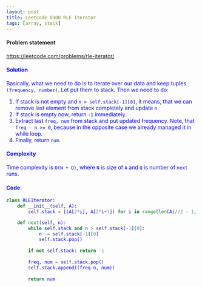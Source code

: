 ```yaml
---
layout: post
title: Leetcode 0900 RLE Iterator
tags: [array, stack]
---
```


#### Problem statement

<a href="https://leetcode.com/problems/rle-iterator/"> <font color = blue>https://leetcode.com/problems/rle-iterator/

#### Solution
Basically, what we need to do is to iterate over our data and keep tuples `(frequency, number)`. Let put them to stack. Then we need to do:
1. If stack is not empty and `n > self.stack[-1][0]`, it means, that we can remove last element from stack completely and update `n`.
2. If stack is empty now, return `-1` immediately.
3. Extract last `freq, num` from stack and put updated frequency. Note, that `freq - n >= 0`, because in the opposite case we already managed it in while loop.
4. Finally, return `num`.

#### Complexity
Time complexity is `O(N + Q)`, where `N` is size of `A` and `Q` is number of `next` runs.

#### Code
```python
class RLEIterator:
    def __init__(self, A):
        self.stack = [(A[2*i], A[2*i+1]) for i in range(len(A)//2 - 1, -1, -1)]

    def next(self, n):
        while self.stack and n > self.stack[-1][0]:
            n -= self.stack[-1][0]
            self.stack.pop()
            
        if not self.stack: return -1
        
        freq, num = self.stack.pop()     
        self.stack.append((freq-n, num))
        
        return num
```

